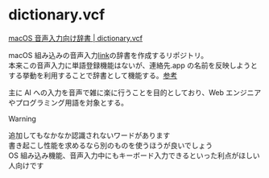 dictionary.vcf
===

[macOS 音声入力向け辞書 | dictionary.vcf](https://pokutuna.github.io/dictionary.vcf/)  

macOS 組み込みの音声入力[link](https://support.apple.com/ja-jp/guide/mac-help/mh40584/mac)の辞書を作成するリポジトリ。  
本来この音声入力に単語登録機能はないが、連絡先.app の名前を反映しようとする挙動を利用することで辞書として機能する。[参考](https://qiita.com/hann-solo/items/ca12b34f6e9ce3231ec9)  

主に AI への入力を音声で雑に楽に行うことを目的としており、Web エンジニアやプログラミング用語を対象とする。

> [!WARNING]
> 追加してもなかなか認識されないワードがあります  
> 書き起こし性能を求めるなら別のものを使うほうが良いでしょう  
> OS 組み込み機能、音声入力中にもキーボード入力できるといった利点がほしい人向けです
